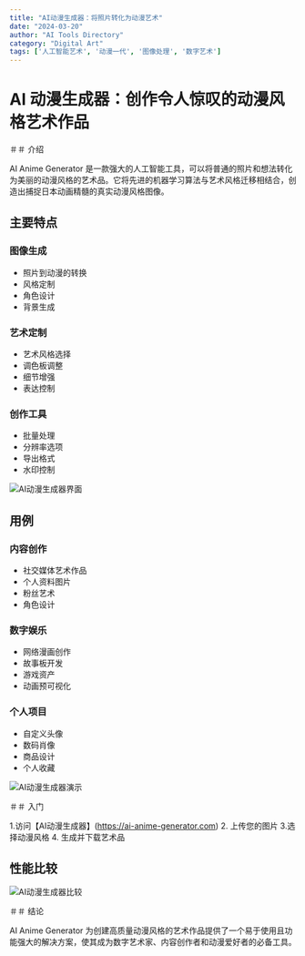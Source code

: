 ```yaml
---
title: "AI动漫生成器：将照片转化为动漫艺术"
date: "2024-03-20"
author: "AI Tools Directory"
category: "Digital Art"
tags: ['人工智能艺术', '动漫一代', '图像处理', '数字艺术']
---
```

# AI 动漫生成器：创作令人惊叹的动漫风格艺术作品

＃＃ 介绍

AI Anime Generator 是一款强大的人工智能工具，可以将普通的照片和想法转化为美丽的动漫风格的艺术品。它将先进的机器学习算法与艺术风格迁移相结合，创造出捕捉日本动画精髓的真实动漫风格图像。

## 主要特点

### 图像生成
- 照片到动漫的转换
- 风格定制
- 角色设计
- 背景生成

### 艺术定制
- 艺术风格选择
- 调色板调整
- 细节增强
- 表达控制

### 创作工具
- 批量处理
- 分辨率选项
- 导出格式
- 水印控制

![AI动漫生成器界面](/imgs/ai-anime-generator/interface.jpg)

## 用例

### 内容创作
- 社交媒体艺术作品
- 个人资料图片
- 粉丝艺术
- 角色设计

### 数字娱乐
- 网络漫画创作
- 故事板开发
- 游戏资产
- 动画预可视化

### 个人项目
- 自定义头像
- 数码肖像
- 商品设计
- 个人收藏

![AI动漫生成器演示](/imgs/ai-anime-generator/demo.jpg)

＃＃ 入门

1.访问【AI动漫生成器】(https://ai-anime-generator.com)
2. 上传您的图片
3.选择动漫风格
4. 生成并下载艺术品

## 性能比较

![AI动漫生成器比较](/imgs/ai-anime-generator/comparison.jpg)

＃＃ 结论

AI Anime Generator 为创建高质量动漫风格的艺术作品提供了一个易于使用且功能强大的解决方案，使其成为数字艺术家、内容创作者和动漫爱好者的必备工具。